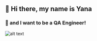 ## 👋 **Hi there, my name is Yana** 
### 💫 **and I want to be a QA Engineer!**
![alt text](https://raw.githubusercontent.com/gist/koddsson/35cc66c3240ab8f018f62670da6cfb71/raw/2412af315cba0ee57d9047f8a6e679b367bc80c3/welcome-to-my-profile.gif)

#### 




<!--
**yanamoshkina/yanamoshkina** is a ✨ _special_ ✨ repository because its `README.md` (this file) appears on your GitHub profile.

Here are some ideas to get you started:

- 🔭 I’m currently working on dfghh
- 🌱 I’m currently learning ...
- 👯 I’m looking to collaborate on ...
- 🤔 I’m looking for help with ...
- 💬 Ask me about ...
- 📫 How to reach me: ...
- 😄 Pronouns: ...
- ⚡ Fun fact: ...
-->
